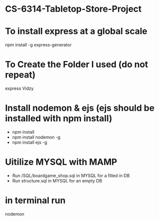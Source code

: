 # CS-6314-Tabletop-Store-Project

# To install express at a global scale

npm install -g express-generator

# To Create the Folder I used (do not repeat)

express Vidzy

# Install nodemon & ejs (ejs should be installed with npm install)

- npm install
- npm install nodemon -g
- npm install ejs -g

# Uitilize MYSQL with MAMP

- Run /SQL/boardgame_shop.sql in MYSQL for a filled in DB
- Run structure.sql in MYSQL for an empty DB

# in terminal run

nodemon
